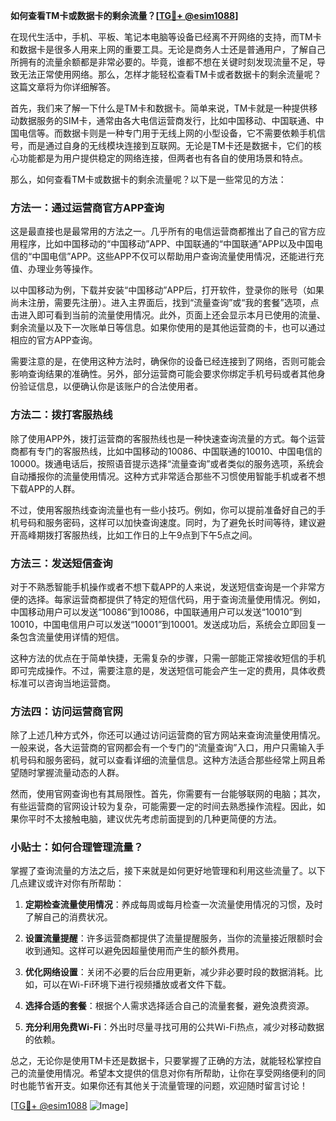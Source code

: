 **如何查看TM卡或数据卡的剩余流量？[[TG💪+ @esim1088](https://t.me/s/esim1088)]**

在现代生活中，手机、平板、笔记本电脑等设备已经离不开网络的支持，而TM卡和数据卡是很多人用来上网的重要工具。无论是商务人士还是普通用户，了解自己所拥有的流量余额都是非常必要的。毕竟，谁都不想在关键时刻发现流量不足，导致无法正常使用网络。那么，怎样才能轻松查看TM卡或者数据卡的剩余流量呢？这篇文章将为你详细解答。

首先，我们来了解一下什么是TM卡和数据卡。简单来说，TM卡就是一种提供移动数据服务的SIM卡，通常由各大电信运营商发行，比如中国移动、中国联通、中国电信等。而数据卡则是一种专门用于无线上网的小型设备，它不需要依赖手机信号，而是通过自身的无线模块连接到互联网。无论是TM卡还是数据卡，它们的核心功能都是为用户提供稳定的网络连接，但两者也有各自的使用场景和特点。

那么，如何查看TM卡或数据卡的剩余流量呢？以下是一些常见的方法：

### 方法一：通过运营商官方APP查询

这是最直接也是最常用的方法之一。几乎所有的电信运营商都推出了自己的官方应用程序，比如中国移动的“中国移动”APP、中国联通的“中国联通”APP以及中国电信的“中国电信”APP。这些APP不仅可以帮助用户查询流量使用情况，还能进行充值、办理业务等操作。

以中国移动为例，下载并安装“中国移动”APP后，打开软件，登录你的账号（如果尚未注册，需要先注册）。进入主界面后，找到“流量查询”或“我的套餐”选项，点击进入即可看到当前的流量使用情况。此外，页面上还会显示本月已使用的流量、剩余流量以及下一次账单日等信息。如果你使用的是其他运营商的卡，也可以通过相应的官方APP查询。

需要注意的是，在使用这种方法时，确保你的设备已经连接到了网络，否则可能会影响查询结果的准确性。另外，部分运营商可能会要求你绑定手机号码或者其他身份验证信息，以便确认你是该账户的合法使用者。

### 方法二：拨打客服热线

除了使用APP外，拨打运营商的客服热线也是一种快速查询流量的方式。每个运营商都有专门的客服热线，比如中国移动的10086、中国联通的10010、中国电信的10000。拨通电话后，按照语音提示选择“流量查询”或者类似的服务选项，系统会自动播报你的流量使用情况。这种方式非常适合那些不习惯使用智能手机或者不想下载APP的人群。

不过，使用客服热线查询流量也有一些小技巧。例如，你可以提前准备好自己的手机号码和服务密码，这样可以加快查询速度。同时，为了避免长时间等待，建议避开高峰期拨打客服热线，比如工作日的上午9点到下午5点之间。

### 方法三：发送短信查询

对于不熟悉智能手机操作或者不想下载APP的人来说，发送短信查询是一个非常方便的选择。每家运营商都提供了特定的短信代码，用于查询流量使用情况。例如，中国移动用户可以发送“10086”到10086，中国联通用户可以发送“10010”到10010，中国电信用户可以发送“10001”到10001。发送成功后，系统会立即回复一条包含流量使用详情的短信。

这种方法的优点在于简单快捷，无需复杂的步骤，只需一部能正常接收短信的手机即可完成操作。不过，需要注意的是，发送短信可能会产生一定的费用，具体收费标准可以咨询当地运营商。

### 方法四：访问运营商官网

除了上述几种方式外，你还可以通过访问运营商的官方网站来查询流量使用情况。一般来说，各大运营商的官网都会有一个专门的“流量查询”入口，用户只需输入手机号码和服务密码，就可以查看详细的流量信息。这种方法适合那些经常上网且希望随时掌握流量动态的人群。

然而，使用官网查询也有其局限性。首先，你需要有一台能够联网的电脑；其次，有些运营商的官网设计较为复杂，可能需要一定的时间去熟悉操作流程。因此，如果你平时不太接触电脑，建议优先考虑前面提到的几种更简便的方法。

### 小贴士：如何合理管理流量？

掌握了查询流量的方法之后，接下来就是如何更好地管理和利用这些流量了。以下几点建议或许对你有所帮助：

1. **定期检查流量使用情况**：养成每周或每月检查一次流量使用情况的习惯，及时了解自己的消费状况。
   
2. **设置流量提醒**：许多运营商都提供了流量提醒服务，当你的流量接近限额时会收到通知。这样可以避免因超量使用而产生的额外费用。

3. **优化网络设置**：关闭不必要的后台应用更新，减少非必要时段的数据消耗。比如，可以在Wi-Fi环境下进行视频播放或者文件下载。

4. **选择合适的套餐**：根据个人需求选择适合自己的流量套餐，避免浪费资源。

5. **充分利用免费Wi-Fi**：外出时尽量寻找可用的公共Wi-Fi热点，减少对移动数据的依赖。

总之，无论你是使用TM卡还是数据卡，只要掌握了正确的方法，就能轻松掌控自己的流量使用情况。希望本文提供的信息对你有所帮助，让你在享受网络便利的同时也能节省开支。如果你还有其他关于流量管理的问题，欢迎随时留言讨论！

[[TG💪+ @esim1088](https://t.me/s/esim1088) ![Image](https://i.postimg.cc/4NQfJmqS/Snipaste-2025-05-13-00-14-12.png)]